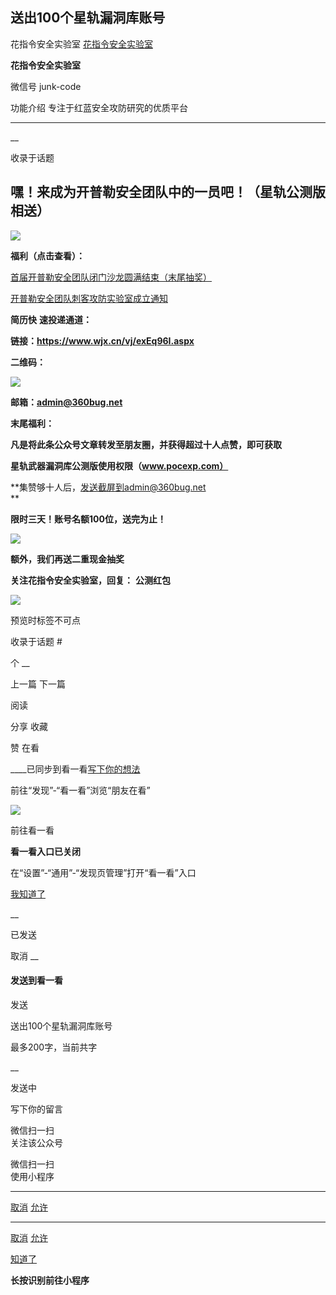 ##  送出100个星轨漏洞库账号

花指令安全实验室  [ 花指令安全实验室 ](javascript:void\(0\);)

**花指令安全实验室** ![]()

微信号 junk-code

功能介绍 专注于红蓝安全攻防研究的优质平台

____

__

收录于话题

## 嘿！来成为开普勒安全团队中的一员吧！（星轨公测版相送）

![](http://hk-proxy.gitwarp.com/https://raw.githubusercontent.com/tuchuang9/tc1/refs/heads/main/public/20210823183521.png)

 **福利（点击查看）：**  

[首届开普勒安全团队闭门沙龙圆满结束（末尾抽奖）](http://mp.weixin.qq.com/s?__biz=Mzk0NjEyNjY5OQ==&mid=2247485535&idx=1&sn=b4fd7bf5f790fc5c29696c7a5a8e576d&chksm=c30ba25bf47c2b4de9b84b8ff293888844b2e9eb42446583ab2062baae23535b0acdbfb15374&scene=21#wechat_redirect)

[开普勒安全团队刺客攻防实验室成立通知](http://mp.weixin.qq.com/s?__biz=Mzk0NjEyNjY5OQ==&mid=2247485781&idx=1&sn=248cee67ad5f686825e2de583ba5b479&chksm=c30ba351f47c2a4773928a29fb2289ff223e53e41e1f592cec990255afbb9224061ab71b1e1c&scene=21#wechat_redirect)  

 **简历快** **速投递通道：**

 **链接：https://www.wjx.cn/vj/exEq96I.aspx**

 **二维码：**  

![](http://hk-proxy.gitwarp.com/https://raw.githubusercontent.com/tuchuang9/tc1/refs/heads/main/public/20210823183523.png)

 **邮箱：admin@360bug.net**

 **末尾福利：**

 **凡是将此条公众号文章转发至朋友圈，并获得超过十人点赞，即可获取**

 **星轨武器漏洞库公测版使用权限（www.pocexp.com）**

 **集赞够十人后，发送截屏到admin@360bug.net  
**

 **限时三天！账号名额100位，送完为止！**

![](http://hk-proxy.gitwarp.com/https://raw.githubusercontent.com/tuchuang9/tc1/refs/heads/main/public/20210823183524.png)

 **额外，我们再送二重现金抽奖**

 **关注花指令安全实验室，回复：** **公测红包**

![](http://hk-proxy.gitwarp.com/https://raw.githubusercontent.com/tuchuang9/tc1/refs/heads/main/public/20210823183526.png)  

预览时标签不可点

收录于话题 #

个 __

上一篇 下一篇

阅读

分享 收藏

赞 在看

____已同步到看一看[写下你的想法](javascript:;)

前往“发现”-“看一看”浏览“朋友在看”

![](//res.wx.qq.com/mmbizwap/zh_CN/htmledition/images/pic/appmsg/pic_like_comment55871f.png)

前往看一看

**看一看入口已关闭**

在“设置”-“通用”-“发现页管理”打开“看一看”入口

[我知道了](javascript:;)

__

已发送

取消 __

####  发送到看一看

发送

送出100个星轨漏洞库账号

最多200字，当前共字

__

发送中

写下你的留言

微信扫一扫  
关注该公众号

微信扫一扫  
使用小程序

****

[取消](javascript:void\(0\);) [允许](javascript:void\(0\);)

****

[取消](javascript:void\(0\);) [允许](javascript:void\(0\);)

[知道了](javascript:;)

**长按识别前往小程序**

![]()

